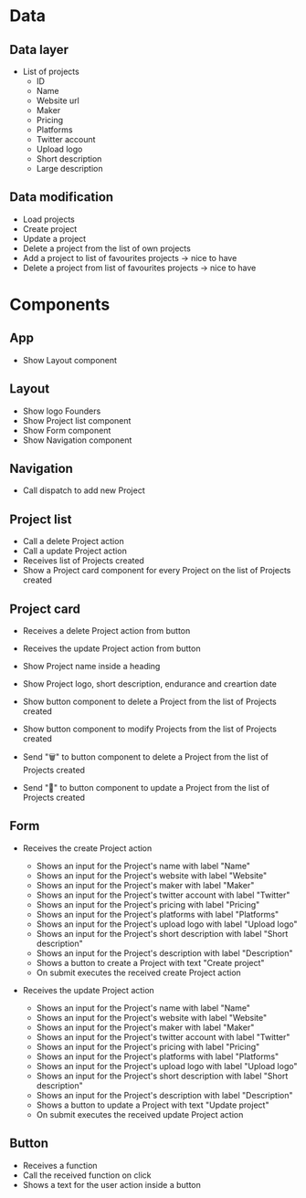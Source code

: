 # Data

## Data layer

- List of projects
  - ID
  - Name
  - Website url
  - Maker
  - Pricing
  - Platforms
  - Twitter account
  - Upload logo
  - Short description
  - Large description

## Data modification

- Load projects
- Create project
- Update a project
- Delete a project from the list of own projects
- Add a project to list of favourites projects -> nice to have
- Delete a project from list of favourites projects -> nice to have

# Components

## App

- Show Layout component

## Layout

- Show logo Founders
- Show Project list component
- Show Form component
- Show Navigation component

## Navigation

- Call dispatch to add new Project

## Project list

- Call a delete Project action
- Call a update Project action
- Receives list of Projects created
- Show a Project card component for every Project on the list of Projects created

## Project card

- Receives a delete Project action from button
- Receives the update Project action from button
- Show Project name inside a heading
- Show Project logo, short description, endurance and creartion date
- Show button component to delete a Project from the list of Projects created
- Show button component to modify Projects from the list of Projects created

- Send "🗑️" to button component to delete a Project from the list of Projects created
- Send "📝" to button component to update a Project from the list of Projects created

## Form

- Receives the create Project action

  - Shows an input for the Project's name with label "Name"
  - Shows an input for the Project's website with label "Website"
  - Shows an input for the Project's maker with label "Maker"
  - Shows an input for the Project's twitter account with label "Twitter"
  - Shows an input for the Project's pricing with label "Pricing"
  - Shows an input for the Project's platforms with label "Platforms"
  - Shows an input for the Project's upload logo with label "Upload logo"
  - Shows an input for the Project's short description with label "Short description"
  - Shows an input for the Project's description with label "Description"
  - Shows a button to create a Project with text "Create project"
  - On submit executes the received create Project action

- Receives the update Project action
  - Shows an input for the Project's name with label "Name"
  - Shows an input for the Project's website with label "Website"
  - Shows an input for the Project's maker with label "Maker"
  - Shows an input for the Project's twitter account with label "Twitter"
  - Shows an input for the Project's pricing with label "Pricing"
  - Shows an input for the Project's platforms with label "Platforms"
  - Shows an input for the Project's upload logo with label "Upload logo"
  - Shows an input for the Project's short description with label "Short description"
  - Shows an input for the Project's description with label "Description"
  - Shows a button to update a Project with text "Update project"
  - On submit executes the received update Project action

## Button

- Receives a function
- Call the received function on click
- Shows a text for the user action inside a button
